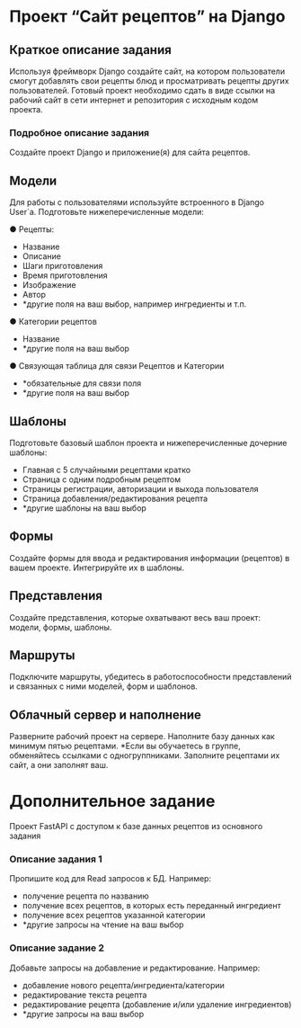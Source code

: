 # Проект “Сайт рецептов” на Django

## Краткое описание задания

Используя фреймворк Django создайте сайт, на котором пользователи смогут
добавлять свои рецепты блюд и просматривать рецепты других пользователей.
Готовый проект необходимо сдать в виде ссылки на рабочий сайт в сети интернет и
репозитория с исходным кодом проекта.

### Подробное описание задания

Создайте проект Django и приложение(я) для сайта рецептов.

## Модели
Для работы с пользователями используйте встроенного в Django User`a.
Подготовьте нижеперечисленные модели:

● Рецепты:
* Название
* Описание
* Шаги приготовления
* Время приготовления
* Изображение
* Автор
* *другие поля на ваш выбор, например ингредиенты и т.п.

● Категории рецептов
* Название
* *другие поля на ваш выбор

● Связующая таблица для связи Рецептов и Категории
* *обязательные для связи поля
* *другие поля на ваш выбор


## Шаблоны

Подготовьте базовый шаблон проекта и нижеперечисленные дочерние шаблоны:

*  Главная с 5 случайными рецептами кратко
*  Страница с одним подробным рецептом
*  Страницы регистрации, авторизации и выхода пользователя
*  Страница добавления/редактирования рецепта
*  *другие шаблоны на ваш выбор


## Формы

Создайте формы для ввода и редактирования информации (рецептов) в вашем
проекте. Интегрируйте их в шаблоны.


## Представления

Создайте представления, которые охватывают весь ваш проект: модели, формы,
шаблоны.


## Маршруты

Подключите маршруты, убедитесь в работоспособности представлений и связанных
с ними моделей, форм и шаблонов.


## Облачный сервер и наполнение

Разверните рабочий проект на сервере. Наполните базу данных как минимум пятью
рецептами.
*Если вы обучаетесь в группе, обменяйтесь ссылками с одногруппниками.
Заполните рецептами их сайт, а они заполнят ваш.



# Дополнительное задание

Проект FastAPI с доступом к базе данных рецептов из
основного задания

### Описание задания 1
Пропишите код для Read запросов к БД. Например:
*  получение рецепта по названию
*  получение всех рецептов, в которых есть переданный ингредиент
*  получение всех рецептов указанной категории
*  *другие запросы на чтение на ваш выбор


### Описание задание 2

Добавьте запросы на добавление и редактирование. Например:
*  добавление нового рецепта/ингредиента/категории
*  редактирование текста рецепта
*  редактирование рецепта (добавление и/или удаление ингредиентов)
* *другие запросы на ваш выбор